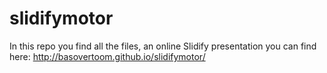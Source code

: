 slidifymotor
============

In this repo you find all the files, 
an online Slidify presentation you can find here:
http://basovertoom.github.io/slidifymotor/
